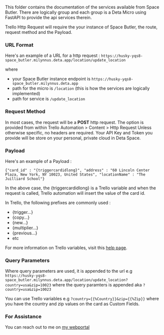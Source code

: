 This folder contains the documentation of the services available from Space Butler. There are logically group and each group is a Deta Micro using FastAPI to provide the api services therein.

Trello Http Request will require the your instance of Space Butler, the route, request method and the Payload.

### URL Format

Here's an example of a URL for a http request :
`https://husky-yqs8-space_butler.milynnus.deta.app/location/update_location`

where

- your Space Butler instance endpoint is `https://husky-yqs8-space_butler.milynnus.deta.app`
- path for the micro is `/location` (this is how the services are logically implemented)
- path for service is `/update_location`

### Request Method

In most cases, the request will be a **POST** http request. The option is provided from within Trello Automation > Content > Http Request
Unless otherwise specific, no headers are required. Your API Key and Token you provide will be store on your personal, private cloud in Deta Space.

### Payload

Here's an example of a Payload :

`{"card_id" : "{triggercardidlong}", "address" : "60 Lincoln Center Plaza, New York, NY 10023, United States", "locationName" : "The Juilliard School"}`

In the above case, the {triggercardidlong} is a Trello variable and when the request is called, Trello automation will insert the value of the card id.

In Trello, the following prefixes are commonly used :

- {trigger...}
- {copy...}
- {new...}
- {multiplier...}
- {previous...}
- etc

For more information on Trello variables, visit this [help page](https://help.trello.com/article/1157-variables).

### Query Parameters

Where query parameters are used, it is appended to the url e.g `https://husky-yqs8-space_butler.milynnus.deta.app/location/update_location?country=usa&zip=10023` where the query paramters is appended aka `?country=usa&zip=10023`

You can use Trello variables e.g `?country={{%Country}}&zip={{%Zip}}` where you have the country and zip values on the card as Custom Fields.

### For Assistance

You can reach out to me on [my webportal](https://dojo.hipposites.com/milynnuscrm/home)

